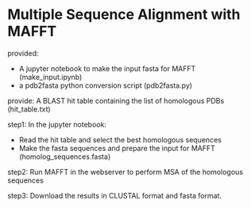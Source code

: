 # Multiple Sequence Alignment with MAFFT

provided:
- A jupyter notebook to make the input fasta for MAFFT (make_input.ipynb)
- a pdb2fasta python conversion script (pdb2fasta.py)

provide:
A BLAST hit table containing the list of homologous PDBs (hit_table.txt)

step1:
In the jupyter notebook: 
- Read the hit table and select the best homologous sequences
- Make the fasta sequences and prepare the input for MAFFT (homolog_sequences.fasta)

step2:
Run MAFFT in the webserver to perform MSA of the homologous sequences

step3:
Download the results in CLUSTAL format and fasta format.
